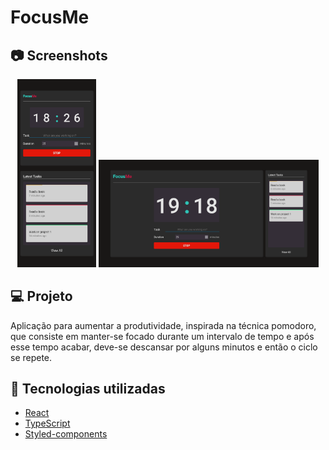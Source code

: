 # FocusMe

## 📷 Screenshots

<p align="center">
  <img src="/.github/screenshot-mobile-focusme.png" alt="screenshot mobile" width="25%" />
  <img src="/.github/screenshot-desktop-focusme.png" alt="screenshot desktop" width="70%" />
</p>

## 💻 Projeto
Aplicação para aumentar a produtividade, inspirada na técnica pomodoro, que consiste em manter-se focado durante um intervalo de tempo e após esse tempo acabar, deve-se descansar por alguns minutos e então o ciclo se repete.

## 🧪 Tecnologias utilizadas
- [React](https://reactjs.org)
- [TypeScript](https://www.typescriptlang.org/)
- [Styled-components](https://styled-components.com/)
